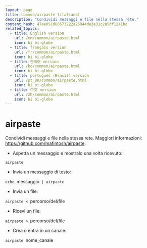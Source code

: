 ```yaml
---
layout: page
title: common/airpaste (italiano)
description: "Condividi messaggi e file nella stessa rete."
content_hash: 47ae051d06573222a25944de3e31c285df12a1bc
related_topics:
  - title: English version
    url: /en/common/airpaste.html
    icon: bi bi-globe
  - title: français version
    url: /fr/common/airpaste.html
    icon: bi bi-globe
  - title: 한국어 version
    url: /ko/common/airpaste.html
    icon: bi bi-globe
  - title: português (Brasil) version
    url: /pt_BR/common/airpaste.html
    icon: bi bi-globe
  - title: 中文 version
    url: /zh/common/airpaste.html
    icon: bi bi-globe
---
```

# airpaste

Condividi messaggi e file nella stessa rete.
Maggiori informazioni: <https://github.com/mafintosh/airpaste>.

- Aspetta un messaggio e mostralo una volta ricevuto:

`airpaste`

- Invia un messaggio di testo:

`echo `<span class="tldr-var badge badge-pill bg-dark-lm bg-white-dm text-white-lm text-dark-dm font-weight-bold">messaggio</span>` | airpaste`

- Invia un file:

`airpaste < `<span class="tldr-var badge badge-pill bg-dark-lm bg-white-dm text-white-lm text-dark-dm font-weight-bold">percorso/del/file</span>

- Ricevi un file:

`airpaste > `<span class="tldr-var badge badge-pill bg-dark-lm bg-white-dm text-white-lm text-dark-dm font-weight-bold">percorso/del/file</span>

- Crea o entra in un canale:

`airpaste `<span class="tldr-var badge badge-pill bg-dark-lm bg-white-dm text-white-lm text-dark-dm font-weight-bold">nome_canale</span>
